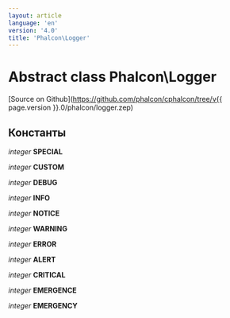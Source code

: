 ```yaml
---
layout: article
language: 'en'
version: '4.0'
title: 'Phalcon\Logger'
---
```

# Abstract class **Phalcon\Logger**

[Source on Github](https://github.com/phalcon/cphalcon/tree/v{{ page.version }}.0/phalcon/logger.zep)

## Константы

*integer* **SPECIAL**

*integer* **CUSTOM**

*integer* **DEBUG**

*integer* **INFO**

*integer* **NOTICE**

*integer* **WARNING**

*integer* **ERROR**

*integer* **ALERT**

*integer* **CRITICAL**

*integer* **EMERGENCE**

*integer* **EMERGENCY**